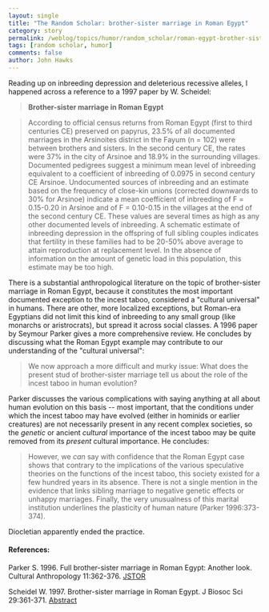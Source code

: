 ```yaml
---
layout: single 
title: "The Random Scholar: brother-sister marriage in Roman Egypt" 
category: story
permalink: /weblog/topics/humor/random_scholar/roman-egypt-brother-sister-marriage-2008.html
tags: [random scholar, humor] 
comments: false 
author: John Hawks 
---
```



<p>
Reading up on inbreeding depression and deleterious recessive alleles, I happened across a reference to a 1997 paper by W. Scheidel: 
</p>

<blockquote><b>Brother-sister marriage in Roman Egypt</b></blockquote>

<blockquote>According to official census returns from Roman Egypt (first to third centuries CE) preserved on papyrus, 23.5% of all documented marriages in the Arsinoites district in the Fayum (n = 102) were between brothers and sisters. In the second century CE, the rates were 37% in the city of Arsinoe and 18.9% in the surrounding villages. Documented pedigrees suggest a minimum mean level of inbreeding equivalent to a coefficient of inbreeding of 0.0975 in second century CE Arsinoe. Undocumented sources of inbreeding and an estimate based on the frequency of close-kin unions (corrected downwards to 30% for Arsinoe) indicate a mean coefficient of inbreeding of F = 0.15-0.20 in Arsinoe and of F = 0.10-0.15 in the villages at the end of the second century CE. These values are several times as high as any other documented levels of inbreeding. A schematic estimate of inbreeding depression in the offspring of full sibling couples indicates that fertility in these families had to be 20-50% above average to attain reproduction at replacement level. In the absence of information on the amount of genetic load in this population, this estimate may be too high.</blockquote>

<p>
There is a substantial anthropological literature on the topic of brother-sister marriage in Roman Egypt, because it constitutes the most important documented exception to the incest taboo, considered a "cultural universal" in humans. There are other, more localized exceptions, but Roman-era Egyptians did not limit this kind of inbreeding to any small group (like monarchs or aristrocrats), but spread it across social classes. A 1996 paper by Seymour Parker gives a more comprehensive review. He concludes by discussing what the Roman Egypt example may contribute to our understanding of the "cultural universal":
</p>

<blockquote>We now approach a more difficult and murky issue: What does the present stud of brother-sister marriage tell us about the role of the incest taboo in human evolution? </blockquote>

<p>
Parker discusses the various complications with saying anything at all about human evolution on this basis -- most important, that the conditions under which the incest taboo may have evolved (either in hominids or earlier creatures) are not necessarily present in any recent complex societies, so the <i>genetic</i> or ancient <i>cultural</i> importance of the incest taboo may be quite removed from its <i>present</i> cultural importance. He concludes:
</p>

<blockquote>However, we <i>can</i> say with confidence that the Roman Egypt case shows that contrary to the implications of the various speculative theories on the functions of the incest taboo, this society existed for a few hundred years in its absence. There is not a single mention in the evidence that links sibling marriage to negative genetic effects or unhappy marriages. Finally, the very unusualness of this marital institution underlines the plasticity of human nature (Parker 1996:373-374).</blockquote>

<p>
Diocletian apparently ended the practice. 
</p>

<h4>References:</h4>

<p class="cite">Parker S. 1996. Full brother-sister marriage in Roman Egypt: Another look. Cultural Anthropology 11:362-376. <a href="http://links.jstor.org/sici?sici=0886-7356%28199608%2911%3A3%3C362%3AFBMIRE%3E2.0.CO%3B2-2">JSTOR</a></p>

<p class="cite">Scheidel W. 1997. Brother-sister marriage in Roman Egypt. J Biosoc Sci 29:361-371. <a href="http://journals.cambridge.org/action/displayAbstract?fromPage=online&aid=70613">Abstract</a></p>


